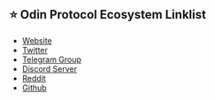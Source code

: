 ## ⭐️ Odin Protocol Ecosystem Linklist
- <a href="https://www.odinprotocol.io/" target="_blank">Website</a>
- <a href="https://twitter.com/odinprotocol" target="_blank">Twitter</a>
- <a href="https://t.me/odinprotocol" target="_blank">Telegram Group</a>
- <a href="https://discord.gg/cUXKyRq" target="_blank">Discord Server</a>
- <a href="https://reddit.com/r/OdinProtocol" target="_blank">Reddit</a>
- <a href="https://github.com/ODIN-PROTOCOL" target="_blank">Github</a>